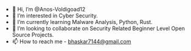 - 👋 Hi, I’m @Anos-Voldigoad12
- 👀 I’m interested in Cyber Security.
- 🌱 I’m currently learning Malware Analysis, Python, Rust.
- 💞️ I’m looking to collaborate on Security Related Beginner Level Open Source Projects.
- 📫 How to reach me - bhaskar7144@gmail.com

<!---
Anos-Voldigoad12/Anos-Voldigoad12 is a ✨ special ✨ repository because its `README.md` (this file) appears on your GitHub profile.
You can click the Preview link to take a look at your changes.
--->
